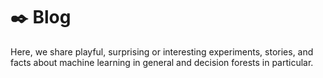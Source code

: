 # ✒️ Blog

Here, we share playful, surprising or interesting experiments, stories, and
facts about machine learning in general and decision forests in particular.
